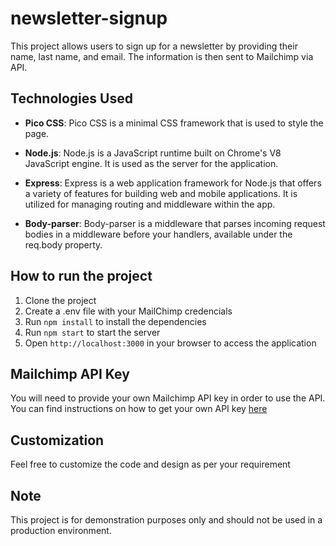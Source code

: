 # newsletter-signup

This project allows users to sign up for a newsletter by providing their name, last name, and email. The information is then sent to Mailchimp via API.

## Technologies Used

- **Pico CSS**: Pico CSS is a minimal CSS framework that is used to style the page.

- **Node.js**: Node.js is a JavaScript runtime built on Chrome's V8 JavaScript engine. It is used as the server for the application.

- **Express**: Express is a web application framework for Node.js that offers a variety of features for building web and mobile applications. It is utilized for managing routing and middleware within the app.

- **Body-parser**: Body-parser is a middleware that parses incoming request bodies in a middleware before your handlers, available under the req.body property.

## How to run the project

1. Clone the project
2. Create a .env file with your MailChimp credencials
3. Run `npm install` to install the dependencies
4. Run `npm start` to start the server
5. Open `http://localhost:3000` in your browser to access the application

## Mailchimp API Key

You will need to provide your own Mailchimp API key in order to use the API. You can find instructions on how to get your own API key [here](https://mailchimp.com/help/about-api-keys/)

## Customization

Feel free to customize the code and design as per your requirement

## Note

This project is for demonstration purposes only and should not be used in a production environment.

